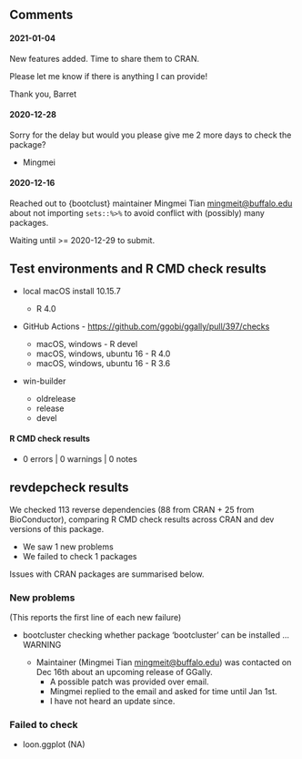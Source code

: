 
## Comments

#### 2021-01-04

New features added. Time to share them to CRAN.

Please let me know if there is anything I can provide!

Thank you,
Barret


#### 2020-12-28

Sorry for the delay but would you please give me 2 more days to check the package?

- Mingmei

#### 2020-12-16

Reached out to {bootclust} maintainer Mingmei Tian <mingmeit@buffalo.edu> about not importing `sets::%>%` to avoid conflict with (possibly) many packages.

Waiting until >= 2020-12-29 to submit.



## Test environments and R CMD check results

* local macOS install 10.15.7
  * R 4.0
* GitHub Actions - https://github.com/ggobi/ggally/pull/397/checks
  * macOS, windows - R devel
  * macOS, windows, ubuntu 16 - R 4.0
  * macOS, windows, ubuntu 16 - R 3.6

* win-builder
  * oldrelease
  * release
  * devel

#### R CMD check results

* 0 errors | 0 warnings | 0 notes


## revdepcheck results

We checked 113 reverse dependencies (88 from CRAN + 25 from BioConductor), comparing R CMD check results across CRAN and dev versions of this package.

 * We saw 1 new problems
 * We failed to check 1 packages

Issues with CRAN packages are summarised below.

### New problems
(This reports the first line of each new failure)

* bootcluster
  checking whether package ‘bootcluster’ can be installed ... WARNING

  - Maintainer (Mingmei Tian <mingmeit@buffalo.edu>) was contacted on Dec 16th about an upcoming release of GGally.
    * A possible patch was provided over email.
    * Mingmei replied to the email and asked for time until Jan 1st.
    * I have not heard an update since.

### Failed to check

* loon.ggplot (NA)
